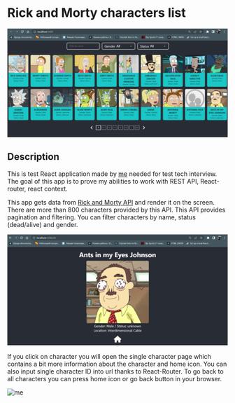 # Rick and Morty characters list
![img.png](img.png)

## Description
This is test React application made by [me](https://www.facebook.com/profile.php?id=100016030623493) needed for test 
tech interview.
The goal of this app is to prove my abilities to work with REST API,
React-router, react context.

This app gets data from [Rick and Morty API](https://rickandmortyapi.com/) 
and render it on the screen. There are more than 800 characters provided by 
this API. This API provides pagination and filtering. 
You can filter characters by name, status (dead/alive) and gender.

![img_2.png](img_2.png)

If you click on character you will open the single character page which
contains a bit more information about the character and home icon.
You can also input single character ID into url thanks to React-Router. To
go back to all characters you can press home icon or go back button in your
browser.

![me](../../bandicam-2022-06-20-15-08-51-208_Trim.gif)

[//]: # (To manage states I use React-Context, but I am going to use Redux in the )

[//]: # (future. There is so much work can be done! )

[//]: # (For example:)

[//]: # (- adding characters to favorites list)

[//]: # (- add an ability to make your own character using local storage)

[//]: # (- improve routing )

[//]: # ()
[//]: # (This project is improving by me all the time. If you want to add anything )

[//]: # (here to pump up your skills you are welcome!)
